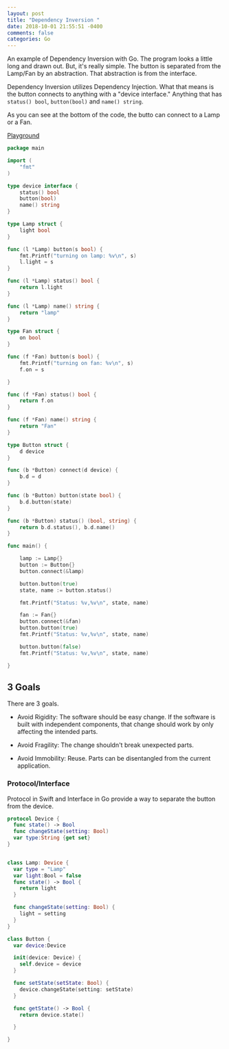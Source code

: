 ```yaml
---
layout: post
title: "Dependency Inversion "
date: 2018-10-01 21:55:51 -0400
comments: false
categories: Go
---
```


An example of Dependency Inversion with Go. The program
looks a little long and drawn out. But, it's really simple.
The button is separated from the Lamp/Fan by an abstraction. That
abstraction is from the interface.

Dependency Inversion utilizes Dependency Injection. What that means
is the button connects to anything with a "device interface." Anything
that has `status() bool`, `button(bool)` and `name() string`.

As you can see at the bottom of the code, the butto can connect to
a Lamp or a Fan.

[Playground](https://play.golang.org/p/8NqVLxoCCg3)

```go
package main

import (
	"fmt"
)

type device interface {
	status() bool
	button(bool)
	name() string
}

type Lamp struct {
	light bool
}

func (l *Lamp) button(s bool) {
	fmt.Printf("turning on lamp: %v\n", s)
	l.light = s
}

func (l *Lamp) status() bool {
	return l.light
}

func (l *Lamp) name() string {
	return "lamp"
}

type Fan struct {
	on bool
}

func (f *Fan) button(s bool) {
	fmt.Printf("turning on fan: %v\n", s)
	f.on = s

}

func (f *Fan) status() bool {
	return f.on
}

func (f *Fan) name() string {
	return "Fan"
}

type Button struct {
	d device
}

func (b *Button) connect(d device) {
	b.d = d
}

func (b *Button) button(state bool) {
	b.d.button(state)
}

func (b *Button) status() (bool, string) {
	return b.d.status(), b.d.name()
}

func main() {

	lamp := Lamp{}
	button := Button{}
	button.connect(&lamp)

	button.button(true)
	state, name := button.status()

	fmt.Printf("Status: %v,%v\n", state, name)

	fan := Fan{}
	button.connect(&fan)
	button.button(true)
	fmt.Printf("Status: %v,%v\n", state, name)

	button.button(false)
	fmt.Printf("Status: %v,%v\n", state, name)

}


```

## 3 Goals

There are 3 goals.

- Avoid Rigidity: The software should be easy change. If the software
  is built with independent components, that change should
  work by only affecting the intended parts.

- Avoid Fragility: The change shouldn't break unexpected parts.

- Avoid Immobility: Reuse. Parts can be disentangled from the current
  application.

### Protocol/Interface

Protocol in Swift and Interface in Go provide a way to separate the button from the device.

```swift
protocol Device {
  func state() -> Bool
  func changeState(setting: Bool)
  var type:String {get set}
}


class Lamp: Device {
  var type = "Lamp"
  var light:Bool = false
  func state() -> Bool {
    return light
  }

  func changeState(setting: Bool) {
    light = setting
  }
}

class Button {
  var device:Device

  init(device: Device) {
    self.device = device
  }

  func setState(setState: Bool) {
    device.changeState(setting: setState)
  }

  func getState() -> Bool {
    return device.state()

  }

}



```

<script>(function(d, s, id) {
  var js, fjs = d.getElementsByTagName(s)[0];
  if (d.getElementById(id)) return;
  js = d.createElement(s); js.id = id;
  js.src = "//connect.facebook.net/en_US/sdk.js#xfbml=1&version=v2.8&appId=671657696349259";
  fjs.parentNode.insertBefore(js, fjs);
}(document, 'script', 'facebook-jssdk'));</script>

<!--  Enter text below, if you want -->
